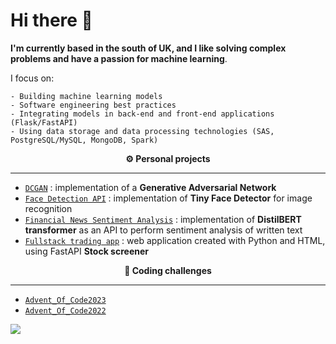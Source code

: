 # Hi there 👋

**I'm currently based in the south of UK, and I like solving complex problems and have a passion for machine learning**.

I focus on:
 
    - Building machine learning models
    - Software engineering best practices 
    - Integrating models in back-end and front-end applications (Flask/FastAPI)
    - Using data storage and data processing technologies (SAS, PostgreSQL/MySQL, MongoDB, Spark)

<!-- - 💭 Some more: <a href="https://draperkm.github.io/blog" target="_blank">Blog</a> -->

<p align="center" style="font-weight:bold"> ⚙️ <b>Personal projects</b> <p>
  
--- 
* [`DCGAN`](https://github.com/draperkm/DCGAN_Implementation) : implementation of a **Generative Adversarial Network**
* [`Face Detection API`](https://draperkm-face-detection-app.netlify.app/) : implementation of **Tiny Face Detector** for image recognition
* [`Financial News Sentiment Analysis`](https://draperkm-distil-bart-streamlit-streamlit-ubdc24.streamlit.app) : implementation of **DistilBERT transformer** as an API to perform sentiment analysis of written text
* [`Fullstack trading app`](https://full-trading-app.onrender.com/) : web application created with Python and HTML, using FastAPI **Stock screener**

<p align="center" style="font-weight:bold"> 🌲 <b>Coding challenges</b> <p>
  
---
* [`Advent_Of_Code2023`](https://github.com/draperkm/Advent_Programming_2023)
* [`Advent_Of_Code2022`](https://github.com/draperkm/Advent_Programming_2022)

<!--
**draperkm/draperkm** is a ✨ _special_ ✨ repository because its `README.md` (this file) appears on your GitHub profile.

Here are some ideas to get you started:

- 🔭 I’m currently working on ...
- 🌱 I’m currently learning ...
- 👯 I’m looking to collaborate on ...
- 🤔 I’m looking for help with ...
- 💬 Ask me about ...
- 📫 How to reach me: ...
- 😄 Pronouns: ...
- ⚡ Fun fact: ...
-->

<!-- 
The following line is the COUNTER: please refer to : https://github.com/antonkomarev/github-profile-views-counter
-->

![](https://komarev.com/ghpvc/?username=draperkm)

